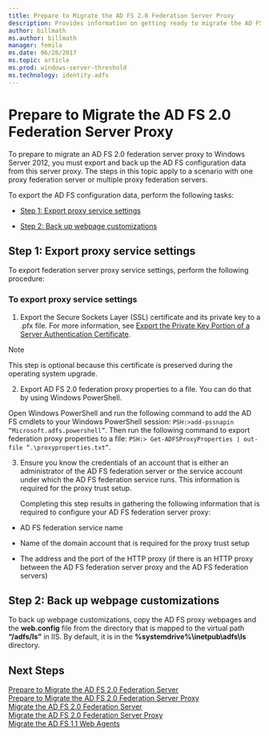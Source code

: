```yaml
---
title: Prepare to Migrate the AD FS 2.0 Federation Server Proxy
description: Provides information on getting ready to migrate the AD FS server proxy to Windows Server 2012.
author: billmath
ms.author: billmath
manager: femila
ms.date: 06/28/2017
ms.topic: article
ms.prod: windows-server-threshold
ms.technology: identity-adfs
---
```


# Prepare to Migrate the AD FS 2.0 Federation Server Proxy

To prepare to migrate an AD FS 2.0 federation server proxy to Windows Server 2012, you must export and back up the AD FS configuration data from this server proxy.  The steps in this topic apply to a scenario with one proxy federation server or multiple proxy federation servers.  
  
 To export the AD FS configuration data, perform the following tasks:  
  
-   [Step 1: Export proxy service settings](#step-1-export-proxy-service-settings)  
  
-   [Step 2: Back up webpage customizations](#step-2-back-up-webpage-customizations)  
  
##  Step 1: Export proxy service settings  
 To export federation server proxy service settings, perform the following procedure:  
  
### To export proxy service settings  
  
1.  Export the Secure Sockets Layer (SSL) certificate and its private key to a .pfx file. For more information, see [Export the Private Key Portion of a Server Authentication Certificate](export-the-private-key-portion-of-a-server-authentication-certificate.md).  
  
> [!NOTE]
>  This step is optional because this certificate is preserved during the operating system upgrade.  
  
2. Export AD FS 2.0 federation proxy properties to a file. You can do that by using Windows PowerShell.  
  
Open Windows PowerShell and run the following command to add the AD FS cmdlets to your Windows PowerShell session: `PSH:>add-pssnapin “Microsoft.adfs.powershell”`. Then run the following command to export federation proxy properties to a file: `PSH:> Get-ADFSProxyProperties | out-file “.\proxyproperties.txt”`.  
  
3. Ensure you know the credentials of an account that is either an administrator of the AD FS federation server or the service account under which the AD FS federation service runs.  This information is required for the proxy trust setup.  
  
   Completing this step results in gathering the following information that is required to configure your AD FS federation server proxy:  
  
-   AD FS federation service name  
  
-   Name of the domain account that is required for the proxy trust setup  
  
-   The address and the port of the HTTP proxy (if there is an HTTP proxy between the AD FS federation server proxy and the AD FS federation servers)  
  
##  Step 2: Back up webpage customizations  
 To back up webpage customizations, copy the AD FS proxy webpages and the **web.config** file from the directory that is mapped to the virtual path **“/adfs/ls”** in IIS.  By default, it is in the **%systemdrive%\inetpub\adfs\ls** directory.  
  
## Next Steps
 [Prepare to Migrate the AD FS 2.0 Federation Server](prepare-to-migrate-ad-fs-fed-server.md)   
 [Prepare to Migrate the AD FS 2.0 Federation Server Proxy](prepare-to-migrate-ad-fs-fed-proxy.md)   
 [Migrate the AD FS 2.0 Federation Server](migrate-the-ad-fs-fed-server.md)   
 [Migrate the AD FS 2.0 Federation Server Proxy](migrate-the-ad-fs-2-fed-server-proxy.md)   
 [Migrate the AD FS 1.1 Web Agents](migrate-the-ad-fs-web-agent.md)